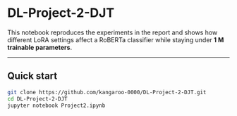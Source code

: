 # DL-Project-2-DJT

This notebook reproduces the experiments in the report and shows how different LoRA settings affect a RoBERTa classifier while staying under **1 M trainable parameters**.

---

## Quick start

```bash
git clone https://github.com/kangaroo-0000/DL-Project-2-DJT.git
cd DL-Project-2-DJT
jupyter notebook Project2.ipynb
